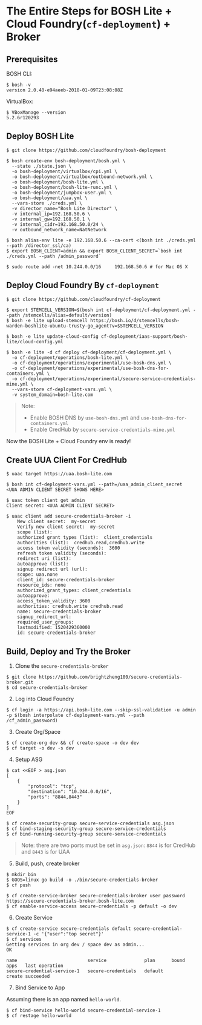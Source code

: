 
# The Entire Steps for BOSH Lite + Cloud Foundry(`cf-deployment`) + Broker

## Prerequisites

BOSH CLI:

```
$ bosh -v
version 2.0.48-e94aeeb-2018-01-09T23:08:08Z
```

VirtualBox:

```
$ VBoxManage --version
5.2.6r120293
```

## Deploy BOSH Lite

```
$ git clone https://github.com/cloudfoundry/bosh-deployment

$ bosh create-env bosh-deployment/bosh.yml \
  --state ./state.json \
  -o bosh-deployment/virtualbox/cpi.yml \
  -o bosh-deployment/virtualbox/outbound-network.yml \
  -o bosh-deployment/bosh-lite.yml \
  -o bosh-deployment/bosh-lite-runc.yml \
  -o bosh-deployment/jumpbox-user.yml \
  -o bosh-deployment/uaa.yml \
  --vars-store ./creds.yml \
  -v director_name="Bosh Lite Director" \
  -v internal_ip=192.168.50.6 \
  -v internal_gw=192.168.50.1 \
  -v internal_cidr=192.168.50.0/24 \
  -v outbound_network_name=NatNetwork

$ bosh alias-env lite -e 192.168.50.6 --ca-cert <(bosh int ./creds.yml --path /director_ssl/ca)
$ export BOSH_CLIENT=admin && export BOSH_CLIENT_SECRET=`bosh int ./creds.yml --path /admin_password`

$ sudo route add -net 10.244.0.0/16     192.168.50.6 # for Mac OS X
```

## Deploy Cloud Foundry By `cf-deployment`

```
$ git clone https://github.com/cloudfoundry/cf-deployment

$ export STEMCELL_VERSION=$(bosh int cf-deployment/cf-deployment.yml --path /stemcells/alias=default/version)
$ bosh -e lite upload-stemcell https://bosh.io/d/stemcells/bosh-warden-boshlite-ubuntu-trusty-go_agent?v=$STEMCELL_VERSION

$ bosh -e lite update-cloud-config cf-deployment/iaas-support/bosh-lite/cloud-config.yml

$ bosh -e lite -d cf deploy cf-deployment/cf-deployment.yml \
  -o cf-deployment/operations/bosh-lite.yml \
  -o cf-deployment/operations/experimental/use-bosh-dns.yml \
  -o cf-deployment/operations/experimental/use-bosh-dns-for-containers.yml \
  -o cf-deployment/operations/experimental/secure-service-credentials-mine.yml \
  --vars-store cf-deployment-vars.yml \
  -v system_domain=bosh-lite.com
```

> Note:
> - Enable BOSH DNS by `use-bosh-dns.yml` and `use-bosh-dns-for-containers.yml`
> - Enable CredHub by `secure-service-credentials-mine.yml`

Now the BOSH Lite + Cloud Foundry env is ready!


## Create UUA Client For CredHub

```
$ uaac target https://uaa.bosh-lite.com

$ bosh int cf-deployment-vars.yml --path=/uaa_admin_client_secret
<UUA ADMIN CLIENT SECRET SHOWS HERE>

$ uaac token client get admin
Client secret: <UUA ADMIN CLIENT SECRET>

$ uaac client add secure-credentials-broker -i
    New client secret:  my-secret
    Verify new client secret:  my-secret
    scope (list):
    authorized grant types (list):  client_credentials
    authorities (list):  credhub.read,credhub.write
    access token validity (seconds):  3600
    refresh token validity (seconds):
    redirect uri (list):
    autoapprove (list):
    signup redirect url (url):
    scope: uaa.none
    client_id: secure-credentials-broker
    resource_ids: none
    authorized_grant_types: client_credentials
    autoapprove:
    access_token_validity: 3600
    authorities: credhub.write credhub.read
    name: secure-credentials-broker
    signup_redirect_url:
    required_user_groups:
    lastmodified: 1520429360000
    id: secure-credentials-broker
```

## Build, Deploy and Try the Broker

1. Clone the `secure-credentials-broker`

```
$ git clone https://github.com/brightzheng100/secure-credentials-broker.git
$ cd secure-credentials-broker
```

2. Log into Cloud Foundry

```
$ cf login -a https://api.bosh-lite.com --skip-ssl-validation -u admin -p $(bosh interpolate cf-deployment-vars.yml --path /cf_admin_password)
```

3. Create Org/Space

```
$ cf create-org dev && cf create-space -o dev dev
$ cf target -o dev -s dev
```

4. Setup ASG

```
$ cat <<EOF > asg.json
[
    {
        "protocol": "tcp",
        "destination": "10.244.0.0/16",
        "ports": "8844,8443"
    }
]
EOF

$ cf create-security-group secure-service-credentials asg.json
$ cf bind-staging-security-group secure-service-credentials
$ cf bind-running-security-group secure-service-credentials
``` 

> Note: there are two ports must be set in `asg.json`: `8844` is for CredHub and `8443` is for UAA


5. Build, push, create broker

```
$ mkdir bin
$ GOOS=linux go build -o ./bin/secure-credentials-broker
$ cf push

$ cf create-service-broker secure-credentials-broker user password https://secure-credentials-broker.bosh-lite.com
$ cf enable-service-access secure-credentials -p default -o dev
```


6. Create Service

```
$ cf create-service secure-credentials default secure-credential-service-1 -c '{"user":"top secret"}'
$ cf services
Getting services in org dev / space dev as admin...
OK

name                          service              plan      bound apps   last operation
secure-credential-service-1   secure-credentials   default                create succeeded
```

7. Bind Service to App

Assuming there is an app named `hello-world`.

```
$ cf bind-service hello-world secure-credential-service-1
$ cf restage hello-world
```